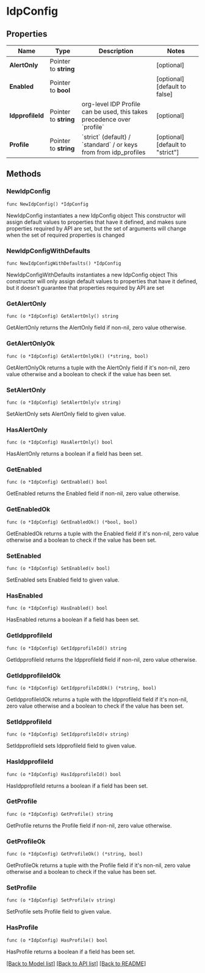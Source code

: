 # IdpConfig

## Properties

Name | Type | Description | Notes
------------ | ------------- | ------------- | -------------
**AlertOnly** | Pointer to **string** |  | [optional] 
**Enabled** | Pointer to **bool** |  | [optional] [default to false]
**IdpprofileId** | Pointer to **string** | org-level IDP Profile can be used, this takes precedence over &#x60;profile&#x60; | [optional] 
**Profile** | Pointer to **string** | &#x60;strict&#x60; (default) / &#x60;standard&#x60; / or keys from from idp_profiles | [optional] [default to "strict"]

## Methods

### NewIdpConfig

`func NewIdpConfig() *IdpConfig`

NewIdpConfig instantiates a new IdpConfig object
This constructor will assign default values to properties that have it defined,
and makes sure properties required by API are set, but the set of arguments
will change when the set of required properties is changed

### NewIdpConfigWithDefaults

`func NewIdpConfigWithDefaults() *IdpConfig`

NewIdpConfigWithDefaults instantiates a new IdpConfig object
This constructor will only assign default values to properties that have it defined,
but it doesn't guarantee that properties required by API are set

### GetAlertOnly

`func (o *IdpConfig) GetAlertOnly() string`

GetAlertOnly returns the AlertOnly field if non-nil, zero value otherwise.

### GetAlertOnlyOk

`func (o *IdpConfig) GetAlertOnlyOk() (*string, bool)`

GetAlertOnlyOk returns a tuple with the AlertOnly field if it's non-nil, zero value otherwise
and a boolean to check if the value has been set.

### SetAlertOnly

`func (o *IdpConfig) SetAlertOnly(v string)`

SetAlertOnly sets AlertOnly field to given value.

### HasAlertOnly

`func (o *IdpConfig) HasAlertOnly() bool`

HasAlertOnly returns a boolean if a field has been set.

### GetEnabled

`func (o *IdpConfig) GetEnabled() bool`

GetEnabled returns the Enabled field if non-nil, zero value otherwise.

### GetEnabledOk

`func (o *IdpConfig) GetEnabledOk() (*bool, bool)`

GetEnabledOk returns a tuple with the Enabled field if it's non-nil, zero value otherwise
and a boolean to check if the value has been set.

### SetEnabled

`func (o *IdpConfig) SetEnabled(v bool)`

SetEnabled sets Enabled field to given value.

### HasEnabled

`func (o *IdpConfig) HasEnabled() bool`

HasEnabled returns a boolean if a field has been set.

### GetIdpprofileId

`func (o *IdpConfig) GetIdpprofileId() string`

GetIdpprofileId returns the IdpprofileId field if non-nil, zero value otherwise.

### GetIdpprofileIdOk

`func (o *IdpConfig) GetIdpprofileIdOk() (*string, bool)`

GetIdpprofileIdOk returns a tuple with the IdpprofileId field if it's non-nil, zero value otherwise
and a boolean to check if the value has been set.

### SetIdpprofileId

`func (o *IdpConfig) SetIdpprofileId(v string)`

SetIdpprofileId sets IdpprofileId field to given value.

### HasIdpprofileId

`func (o *IdpConfig) HasIdpprofileId() bool`

HasIdpprofileId returns a boolean if a field has been set.

### GetProfile

`func (o *IdpConfig) GetProfile() string`

GetProfile returns the Profile field if non-nil, zero value otherwise.

### GetProfileOk

`func (o *IdpConfig) GetProfileOk() (*string, bool)`

GetProfileOk returns a tuple with the Profile field if it's non-nil, zero value otherwise
and a boolean to check if the value has been set.

### SetProfile

`func (o *IdpConfig) SetProfile(v string)`

SetProfile sets Profile field to given value.

### HasProfile

`func (o *IdpConfig) HasProfile() bool`

HasProfile returns a boolean if a field has been set.


[[Back to Model list]](../README.md#documentation-for-models) [[Back to API list]](../README.md#documentation-for-api-endpoints) [[Back to README]](../README.md)


